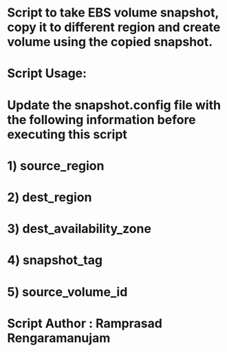 #

# Script to take EBS volume snapshot, copy it to different region and create volume using the copied snapshot.

#

# Script Usage:

# Update the snapshot.config file with the following information before executing this script

# 1) source_region

# 2) dest_region

# 3) dest_availability_zone

# 4) snapshot_tag

# 5) source_volume_id

#

#

# Script Author : Ramprasad Rengaramanujam
